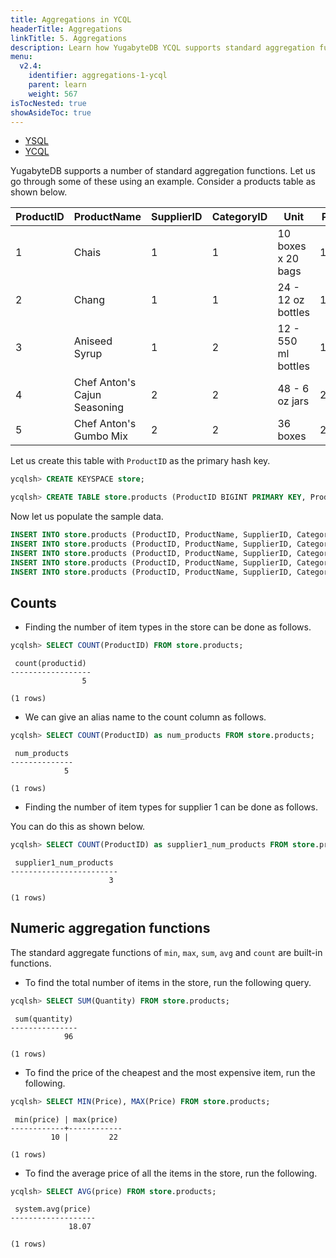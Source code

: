 ```yaml
---
title: Aggregations in YCQL
headerTitle: Aggregations
linkTitle: 5. Aggregations
description: Learn how YugabyteDB YCQL supports standard aggregation functions.
menu:
  v2.4:
    identifier: aggregations-1-ycql
    parent: learn
    weight: 567
isTocNested: true
showAsideToc: true
---
```


<ul class="nav nav-tabs-alt nav-tabs-yb">

  <li >
    <a href="/latest/develop/learn/aggregations-ysql" class="nav-link">
      <i class="icon-postgres" aria-hidden="true"></i>
      YSQL
    </a>
  </li>

  <li >
    <a href="/latest/develop/learn/aggregations-ycql" class="nav-link active">
      <i class="icon-cassandra" aria-hidden="true"></i>
      YCQL
    </a>
  </li>

</ul>

YugabyteDB supports a number of standard aggregation functions. Let us go through some of these using an example. Consider a products table as shown below.

| ProductID | ProductName          | SupplierID | CategoryID | Unit | Price | Quantity
| ---       | ---                  | ---        | ---        | ---  | --- | ---
| 1 | Chais                        | 1 | 1 | 10 boxes x 20 bags  | 18    | 25
| 2 | Chang                        | 1 | 1 | 24 - 12 oz bottles  | 19    | 12
| 3 | Aniseed Syrup                | 1 | 2 | 12 - 550 ml bottles | 10    | 10
| 4 | Chef Anton's Cajun Seasoning | 2 | 2 | 48 - 6 oz jars      | 22    | 9
| 5 | Chef Anton's Gumbo Mix       | 2 | 2 | 36 boxes            | 21.35 | 40

Let us create this table with `ProductID` as the primary hash key.

```sql
ycqlsh> CREATE KEYSPACE store;
```

```sql
ycqlsh> CREATE TABLE store.products (ProductID BIGINT PRIMARY KEY, ProductName VARCHAR, SupplierID INT, CategoryID INT, Unit TEXT, Price FLOAT, Quantity INT);
```

Now let us populate the sample data.

```sql
INSERT INTO store.products (ProductID, ProductName, SupplierID, CategoryID, Unit, Price, Quantity) VALUES (1, 'Chais', 1, 1, '10 boxes x 20 bags', 18, 25);
INSERT INTO store.products (ProductID, ProductName, SupplierID, CategoryID, Unit, Price, Quantity) VALUES (2, 'Chang', 1, 1, '24 - 12 oz bottles', 19, 12);
INSERT INTO store.products (ProductID, ProductName, SupplierID, CategoryID, Unit, Price, Quantity) VALUES (3, 'Aniseed Syrup', 1, 2, '12 - 550 ml bottles', 10, 10);
INSERT INTO store.products (ProductID, ProductName, SupplierID, CategoryID, Unit, Price, Quantity) VALUES (4, 'Chef Anton''s Cajun Seasoning', 2, 2, '48 - 6 oz jars', 22, 9);
INSERT INTO store.products (ProductID, ProductName, SupplierID, CategoryID, Unit, Price, Quantity) VALUES (5, 'Chef Anton''s Gumbo Mix', 2, 2, '36 boxes', 21.35, 40);
```

## Counts

- Finding the number of item types in the store can be done as follows.

```sql
ycqlsh> SELECT COUNT(ProductID) FROM store.products;
```

```
 count(productid)
------------------
                5

(1 rows)
```

- We can give an alias name to the count column as follows.

```sql
ycqlsh> SELECT COUNT(ProductID) as num_products FROM store.products;
```

```
 num_products
--------------
            5

(1 rows)
```

- Finding the number of item types for supplier 1 can be done as follows.

You can do this as shown below.

```sql
ycqlsh> SELECT COUNT(ProductID) as supplier1_num_products FROM store.products WHERE SupplierID=1;
```

```
 supplier1_num_products
------------------------
                      3

(1 rows)
```

## Numeric aggregation functions

The standard aggregate functions of `min`, `max`, `sum`, `avg` and `count` are built-in functions.

- To find the total number of items in the store, run the following query.

```sql
ycqlsh> SELECT SUM(Quantity) FROM store.products;
```

```
 sum(quantity)
---------------
            96

(1 rows)
```

- To find the price of the cheapest and the most expensive item, run the following.

```sql
ycqlsh> SELECT MIN(Price), MAX(Price) FROM store.products;
```

```
 min(price) | max(price)
------------+------------
         10 |         22

(1 rows)
```

- To find the average price of all the items in the store, run the following.

```sql
ycqlsh> SELECT AVG(price) FROM store.products;
```

```
 system.avg(price)
-------------------
             18.07

(1 rows)
```
